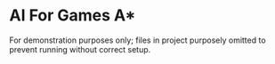 # AI For Games A*
For demonstration purposes only; files in project purposely omitted to prevent running without correct setup.

